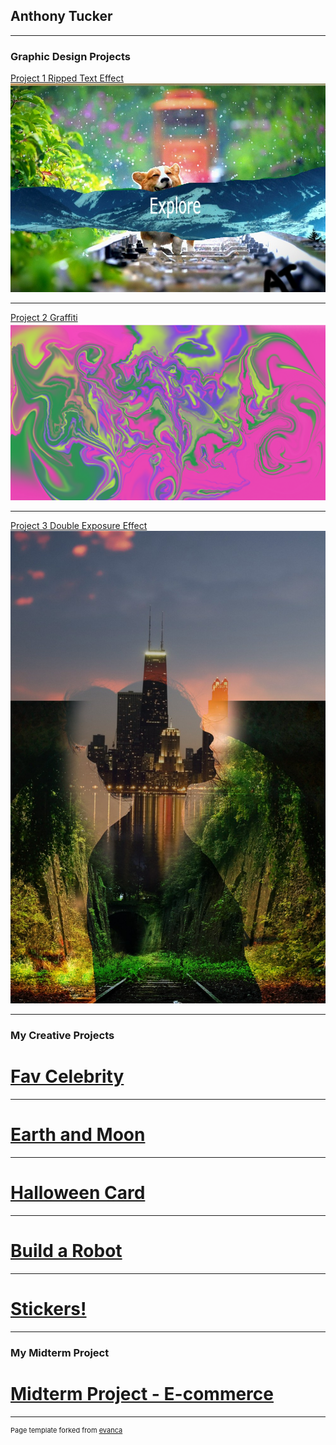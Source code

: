 ## Anthony Tucker

---

### Graphic Design Projects

[Project 1 Ripped Text Effect](/sample_page)
<img src="images/corgi-4415649_960_720.jpg?raw=true"/>

---
[Project 2 Graffiti](/pdf/sample_presentation.pdf)
<img src="images/Rippedeffect.png?raw=true"/>

---
[Project 3 Double Exposure Effect](http://example.com/)
<img src="images/0cf87e37f2a4dd631d81ba62098c3466.jpg?raw=true"/> 

---

### My Creative Projects

# [Fav Celebrity](https://trinket.io/html/3d36e103f6)
---
# [Earth and Moon](https://trinket.io/html/8d595556bb)
---
# [Halloween Card](https://trinket.io/html/811a421992)
---
# [Build a Robot](https://trinket.io/html/0694353959)
---
# [Stickers!](https://trinket.io/html/30c8f993f6)

---
### My Midterm Project
# [Midterm Project - E-commerce](https://tuckers-restaurant.w3spaces.com)



---
<p style="font-size:11px">Page template forked from <a href="https://github.com/evanca/quick-portfolio">evanca</a></p>
<!-- Remove above link if you don't want to attibute -->
